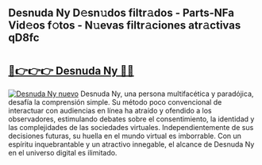 ## Desnuda Ny D𝚎sn𝚞dos filtr𝚊dos - Parts-NFa Vid𝚎os f𝚘tos - N𝚞evas filtr𝚊ciones atr𝚊ctivas qD8fc

# <h2><a href="http://mbdwlgj.tromn.icu/?c=Desnuda+Ny">🔗👉👉👉 Desnuda Ny 🔗🔗</a></h2>

[![Desnuda Ny nuevo](https://i.imgur.com/pEAQMta.gif)](http://mbdwlgj.tromn.icu/?c=Desnuda+Ny)
Desnuda Ny, una persona multifacética y paradójica, desafía la comprensión simple. Su método poco convencional de interactuar con audiencias en línea ha atraído y ofendido a los observadores, estimulando debates sobre el consentimiento, la identidad y las complejidades de las sociedades virtuales. Independientemente de sus decisiones futuras, su huella en el mundo virtual es imborrable. Con un espíritu inquebrantable y un atractivo innegable, el alcance de Desnuda Ny en el universo digital es ilimitado.

